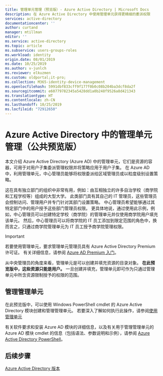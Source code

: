 ```yaml
---
title: 管理单元管理（预览版）- Azure Active Directory | Microsoft Docs
description: 在 Azure Active Directory 中使用管理单元获得更精细的委派权限
services: active-directory
documentationcenter: ''
author: curtand
manager: mtillman
editor: ''
ms.service: active-directory
ms.topic: article
ms.subservice: users-groups-roles
ms.workload: identity
origin.date: 08/01/2019
ms.date: 10/25/2019
ms.author: v-junlch
ms.reviewer: elkuzmen
ms.custom: oldportal;it-pro;
ms.collection: M365-identity-device-management
ms.openlocfilehash: 5991dbf833cff9f177f0b0c08b204ba3dcf8da2f
ms.sourcegitcommit: e60779782345a5428dd1a0b248f9526a8d421343
ms.translationtype: HT
ms.contentlocale: zh-CN
ms.lasthandoff: 10/25/2019
ms.locfileid: "72912650"
---
```

# <a name="administrative-units-management-in-azure-active-directory-public-preview"></a>Azure Active Directory 中的管理单元管理（公共预览版）

本文介绍 Azure Active Directory (Azure AD) 中的管理单元，它们是资源的容器，可用于对用户子集委派管理权限并将策略应用于用户子集。 在 Azure AD 中，利用管理单元，中心管理员能够将权限委派给区域管理员或以粒度级别设置策略。

这在具有独立部门的组织中非常有用，例如：由互相独立的许多自治学校（商学院和工程学校等）组成的大型大学。 此类部门具有其自己的 IT 管理员，这些管理员会控制访问、管理用户并专门针对其部门设置策略。 中心管理员希望能够通过其特定部门中的用户授予这些部门管理员权限。 更具体地说，通过使用此示例，例如，中心管理员可以创建特定学校（商学院）的管理单元并仅使用商学院用户填充该单元。 然后，中心管理员可以将商学院的 IT 员工添加到限定范围的角色中，换而言之，只通过商学院管理单元为 IT 员工授予商学院管理权限。

> [!IMPORTANT]
> 若要使用管理单元，要求管理单元管理员具有 Azure Active Directory Premium 许可证。 有关详细信息，请参阅 [Azure AD Premium 入门](../fundamentals/active-directory-get-started-premium.md)。
>

从中央管理员的角度来看，管理单元是可以创建并填充资源的目录对象。 **在此预览版中，这些资源只能是用户。** 一旦创建并填充，管理单元即可作为只通过管理单元中所含资源限制授予的权限的范围。

## <a name="managing-administrative-units"></a>管理管理单元

在此预览版中，可以使用 Windows PowerShell cmdlet 的 Azure Active Directory 模块创建和管理管理单元。 若要深入了解如何执行此操作，请参阅[使用管理单元](https://docs.microsoft.com/powershell/azure/active-directory/working-with-administrative-units?view=azureadps-2.0)

有关软件要求和安装 Azure AD 模块的详细信息，以及有关用于管理管理单元的 Azure AD 模块 cmdlet 的信息（包括语法、参数说明和示例），请参阅 [Azure Active Directory PowerShell](https://docs.microsoft.com/powershell/azure/active-directory/overview?view=azureadps-2.0)。

## <a name="next-steps"></a>后续步骤

[Azure Active Directory 版本](../fundamentals/active-directory-whatis.md)

